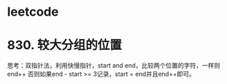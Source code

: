 # leetcode
# 830. 较大分组的位置
思考：双指针法，利用快慢指针，start and end，比较两个位置的字符，一样则end++
否则如果end - start >= 3记录，start = end并且end++即可。
